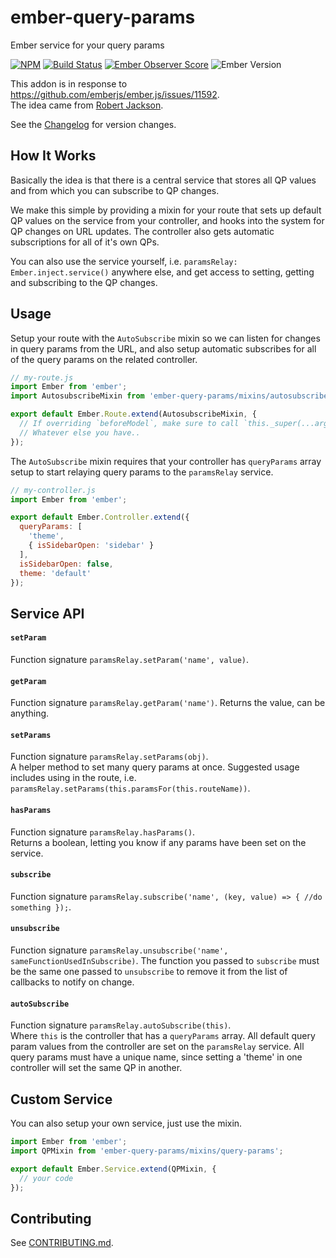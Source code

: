 # ember-query-params

Ember service for your query params

[![NPM][npm-badge-img]][npm-badge-link]
[![Build Status][travis-badge]][travis-badge-url]
[![Ember Observer Score][ember-observer-badge]][ember-observer-url]
![Ember Version][ember-version]

This addon is in response to https://github.com/emberjs/ember.js/issues/11592.  
The idea came from [Robert Jackson].

See the [Changelog] for version changes.


## How It Works

Basically the idea is that there is a central service that stores all QP values
and from which you can subscribe to QP changes.

We make this simple by providing a mixin for your route that sets up default QP
values on the service from your controller, and hooks into the system for QP changes
on URL updates. The controller also gets automatic subscriptions for all of it's own
QPs.

You can also use the service yourself, i.e. `paramsRelay: Ember.inject.service()` anywhere
else, and get access to setting, getting and subscribing to the QP changes.


## Usage

Setup your route with the `AutoSubscribe` mixin so we can listen for changes
in query params from the URL, and also setup automatic subscribes for all
of the query params on the related controller.

```js
// my-route.js
import Ember from 'ember';
import AutosubscribeMixin from 'ember-query-params/mixins/autosubscribe';

export default Ember.Route.extend(AutosubscribeMixin, {
  // If overriding `beforeModel`, make sure to call `this._super(...arguments)`.
  // Whatever else you have..
});
```

The `AutoSubscribe` mixin requires that your controller has `queryParams` array
setup to start relaying query params to the `paramsRelay` service.

```js
// my-controller.js
import Ember from 'ember';

export default Ember.Controller.extend({
  queryParams: [
    'theme',
    { isSidebarOpen: 'sidebar' }
  ],
  isSidebarOpen: false,
  theme: 'default'
});
```


## Service API

#### `setParam`

Function signature `paramsRelay.setParam('name', value)`.

#### `getParam`

Function signature `paramsRelay.getParam('name')`. Returns the value, can be anything.

#### `setParams`

Function signature `paramsRelay.setParams(obj)`.  
A helper method to set many query params at once. Suggested usage includes
using in the route, i.e. `paramsRelay.setParams(this.paramsFor(this.routeName))`.

#### `hasParams`

Function signature `paramsRelay.hasParams()`.  
Returns a boolean, letting you know if any params have been set on the service.

#### `subscribe`

Function signature `paramsRelay.subscribe('name', (key, value) => { //do something });`.

#### `unsubscribe`

Function signature `paramsRelay.unsubscribe('name', sameFunctionUsedInSubscribe)`.
The function you passed to `subscribe` must be the same one passed to `unsubscribe` to remove it from
the list of callbacks to notify on change.

#### `autoSubscribe`

Function signature `paramsRelay.autoSubscribe(this)`.  
Where `this` is the controller that has a `queryParams` array.
All default query param values from the controller are set on the `paramsRelay` service.
All query params must have a unique name, since setting a 'theme' in one controller will set the same QP in another.


## Custom Service

You can also setup your own service, just use the mixin.

```js
import Ember from 'ember';
import QPMixin from 'ember-query-params/mixins/query-params';

export default Ember.Service.extend(QPMixin, {
  // your code
});
```

## Contributing

See [CONTRIBUTING.md].

[npm-badge-img]: https://badge.fury.io/js/ember-query-params.svg
[npm-badge-link]: http://badge.fury.io/js/ember-query-params
[travis-badge]: https://travis-ci.org/knownasilya/ember-query-params.svg
[travis-badge-url]: https://travis-ci.org/knownasilya/ember-query-params
[ember-observer-badge]: http://emberobserver.com/badges/ember-query-params.svg
[ember-observer-url]: http://emberobserver.com/addons/ember-query-params
[ember-version]: https://embadge.io/v1/badge.svg?start=1.13.0
[Robert Jackson]: https://github.com/rwjblue
[polyfill]: https://github.com/babel/ember-cli-babel#polyfill
[CONTRIBUTING.md]: CONTRIBUTING.md
[Changelog]: CHANGELOG.md
